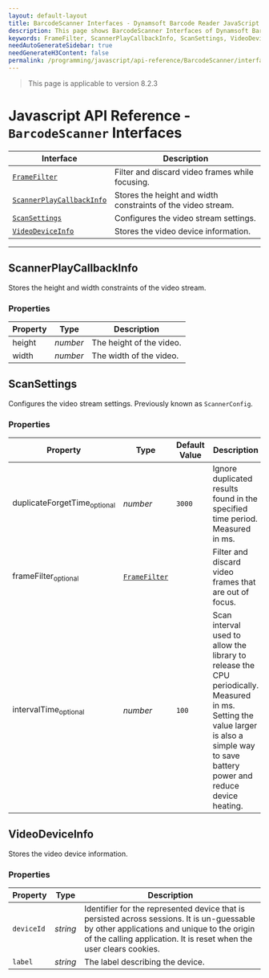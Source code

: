 ```yaml
---
layout: default-layout
title: BarcodeScanner Interfaces - Dynamsoft Barcode Reader JavaScript Edition API
description: This page shows BarcodeScanner Interfaces of Dynamsoft Barcode Reader JavaScript SDK.
keywords: FrameFilter, ScannerPlayCallbackInfo, ScanSettings, VideoDeviceInfo, interfaces, BarcodeScanner, api reference, javascript, js
needAutoGenerateSidebar: true
needGenerateH3Content: false
permalink: /programming/javascript/api-reference/BarcodeScanner/interfaces.html
---
```

<!--NOTE, This page is used until version 8.2.3-->

> This page is applicable to version 8.2.3

# Javascript API Reference - `BarcodeScanner` Interfaces

| Interface            | Description |
|----------------------|-------------|
| [`FrameFilter`](#framefilter) | Filter and discard video frames while focusing. |
| [`ScannerPlayCallbackInfo`](#scannerplaycallbackinfo) | Stores the height and width constraints of the video stream. |
| [`ScanSettings`](#scansettings) | Configures the video stream settings. |
| [`VideoDeviceInfo`](#videodeviceinfo) | Stores the video device information. | 

---

<!--
## FrameFilter

Filter and discard video frames that are out of focus during the scanning operation.

### Properties

| Property         | Type | Default Value | Description |
|------------------|------|---------------|-------------|
| region<sub>optional</sub> | [`Region`](#region) | <pre>{ regionLeft = 0, <br/>regionRight = 100, <br/>regionTop = 0, <br/>regionBottom = 100, <br/>regionMeasuredByPercentage = true }</pre> | Detecting area of a frame. | 
| threshold<sub>optional</sub> | *number* | `0.1` | Threshold used for filtering images. <br>Value range: [0, 1]. <br>An indicator is calculated for each frame from `AppendFrame()`. If the change rate of the indicators between the current frame and historic frames is larger than this threshold, the current frame will be discarded. |
-->

## ScannerPlayCallbackInfo

Stores the height and width constraints of the video stream. 

### Properties

| Property         | Type | Description |
|------------------|------|-------------|
| height | *number* | The height of the video. | 
| width | *number* | The width of the video. | 

## ScanSettings

Configures the video stream settings. Previously known as `ScannerConfig`.

### Properties

| Property         | Type | Default Value | Description |
|------------------|------|---------------|-------------|
| duplicateForgetTime<sub>optional</sub> | *number* | `3000` | Ignore duplicated results found in the specified time period. Measured in ms. | 
| frameFilter<sub>optional</sub> | [`FrameFilter`](#framefilter) |  | Filter and discard video frames that are out of focus. |
| intervalTime<sub>optional</sub> | *number* | `100` | Scan interval used to allow the library to release the CPU periodically. Measured in ms. Setting the value larger is also a simple way to save battery power and reduce device heating. |

## VideoDeviceInfo

Stores the video device information.

### Properties

| Property           | Type | Description |
|--------------------|------|-------------|
| `deviceId` | *string* | Identifier for the represented device that is persisted across sessions. It is un-guessable by other applications and unique to the origin of the calling application. It is reset when the user clears cookies. | 
| `label` | *string* | The label describing the device. | 
